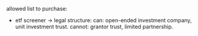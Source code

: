 

allowed list to purchase:

+ etf screener -> legal structure:
    can: open-ended investment company, unit investment trust.
    cannot: grantor trust, limited partnership.